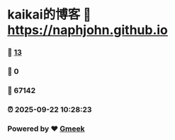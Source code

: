 # kaikai的博客 :link: https://naphjohn.github.io 
### :page_facing_up: [13](https://naphjohn.github.io/tag.html) 
### :speech_balloon: 0 
### :hibiscus: 67142 
### :alarm_clock: 2025-09-22 10:28:23 
### Powered by :heart: [Gmeek](https://github.com/Meekdai/Gmeek)
